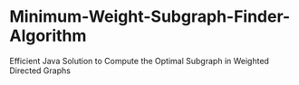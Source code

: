 # Minimum-Weight-Subgraph-Finder-Algorithm
Efficient Java Solution to Compute the Optimal Subgraph in Weighted Directed Graphs
